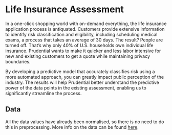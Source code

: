# Life Insurance Assessment

In a one-click shopping world with on-demand everything, the life insurance application process is antiquated. Customers provide extensive information to identify risk classification and eligibility, including scheduling medical exams, a process that takes an average of 30 days. The result? People are turned off. That’s why only 40% of U.S. households own individual life insurance. Prudential wants to make it quicker and less labor intensive for new and existing customers to get a quote while maintaining privacy boundaries.

By developing a predictive model that accurately classifies risk using a more automated approach, you can greatly impact public perception of the industry. The results will help Prudential better understand the predictive power of the data points in the existing assessment, enabling us to significantly streamline the process.

## Data

All the data values have already been normalised, so there is no need to do this in preprocessing. More info on the data can be found [here](https://www.kaggle.com/c/prudential-life-insurance-assessment/data).
